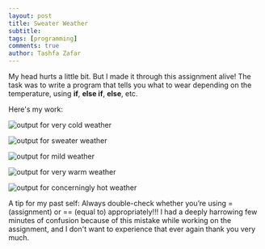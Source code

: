 ```yaml
---
layout: post
title: Sweater Weather
subtitle: 
tags: [programming]
comments: true
author: Tashfa Zafar
---
```


My head hurts a little bit. But I made it through this assignment alive! The task was to write a program that tells you what to wear depending on the temperature, using **if**, **else if**, **else**, etc.

Here's my work:

![output for very cold weather](https://tashfaaa.github.io/assets/img/antarctica.png)

![output for sweater weather](https://tashfaaa.github.io/assets/img/sweater.png)

![output for mild weather](https://tashfaaa.github.io/assets/img/mild.png)

![output for very warm weather](https://tashfaaa.github.io/assets/img/lava.png)

![output for concerningly hot weather](https://tashfaaa.github.io/assets/img/apocalypse.png)

A tip for my past self: Always double-check whether you’re using = (assignment) or == (equal to) appropriately!!! I had a deeply harrowing few minutes of confusion because of this mistake while working on the assignment, and I don't want to experience that ever again thank you very much.
